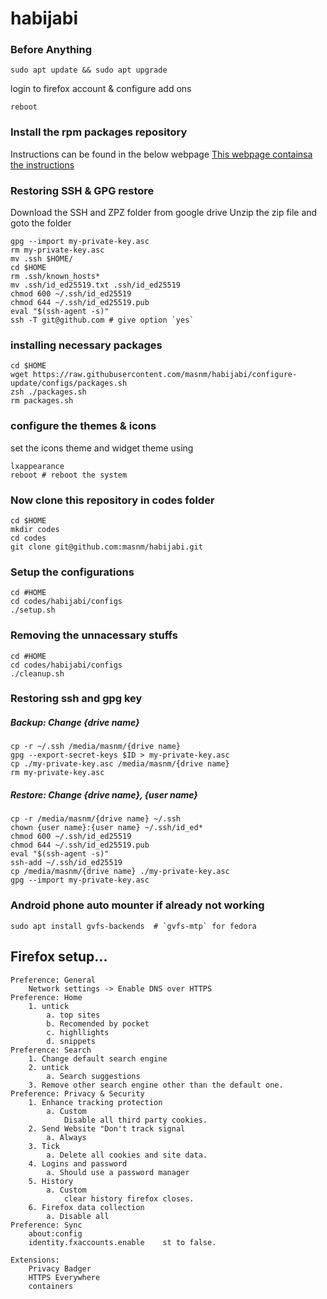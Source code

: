 # habijabi

### Before Anything
```console
sudo apt update && sudo apt upgrade
```
login to firefox account & configure add ons
```console
reboot
```

### Install the rpm packages repository
Instructions can be found in the below webpage
[This webpage containsa the instructions](https://rpmfusion.org/Configuration)

### Restoring SSH & GPG restore
Download the SSH and ZPZ folder from google drive
Unzip the zip file and goto the folder
```console
gpg --import my-private-key.asc
rm my-private-key.asc
mv .ssh $HOME/
cd $HOME
rm .ssh/known_hosts*
mv .ssh/id_ed25519.txt .ssh/id_ed25519
chmod 600 ~/.ssh/id_ed25519
chmod 644 ~/.ssh/id_ed25519.pub
eval "$(ssh-agent -s)"
ssh -T git@github.com # give option `yes`
```

### installing necessary packages
```console
cd $HOME
wget https://raw.githubusercontent.com/masnm/habijabi/configure-update/configs/packages.sh
zsh ./packages.sh
rm packages.sh
```

### configure the themes & icons
set the icons theme and widget theme using
```console
lxappearance
reboot # reboot the system
```

### Now clone this repository in codes folder
```console
cd $HOME
mkdir codes
cd codes
git clone git@github.com:masnm/habijabi.git
```

### Setup the configurations
```console
cd #HOME
cd codes/habijabi/configs
./setup.sh
```

### Removing the unnacessary stuffs
```console
cd #HOME
cd codes/habijabi/configs
./cleanup.sh
```


### Restoring ssh and gpg key

##### Backup: Change {drive name}
	cp -r ~/.ssh /media/masnm/{drive name}
	gpg --export-secret-keys $ID > my-private-key.asc
	cp ./my-private-key.asc /media/masnm/{drive name}
	rm my-private-key.asc
	
##### Restore: Change {drive name}, {user name}
	cp -r /media/masnm/{drive name} ~/.ssh
	chown {user name}:{user name} ~/.ssh/id_ed*
	chmod 600 ~/.ssh/id_ed25519
	chmod 644 ~/.ssh/id_ed25519.pub
	eval "$(ssh-agent -s)"
	ssh-add ~/.ssh/id_ed25519
	cp /media/masnm/{drive name} ./my-private-key.asc
	gpg --import my-private-key.asc

### Android phone auto mounter if already not working
```console
sudo apt install gvfs-backends  # `gvfs-mtp` for fedora
```

## Firefox setup...

	Preference: General
		Network settings -> Enable DNS over HTTPS
	Preference: Home
		1. untick
			a. top sites
			b. Recomended by pocket
			c. highllights
			d. snippets
	Preference: Search
		1. Change default search engine
		2. untick
			a. Search suggestions
		3. Remove other search engine other than the default one.
	Preference: Privacy & Security
		1. Enhance tracking protection
			a. Custom
				Disable all third party cookies.
		2. Send Website "Don't track signal
			a. Always
		3. Tick
			a. Delete all cookies and site data.
		4. Logins and password
			a. Should use a password manager
		5. History
			a. Custom
				clear history firefox closes.
		6. Firefox data collection
			a. Disable all
	Preference: Sync
		about:config
		identity.fxaccounts.enable    st to false.
	
	Extensions:
		Privacy Badger
		HTTPS Everywhere
		containers

